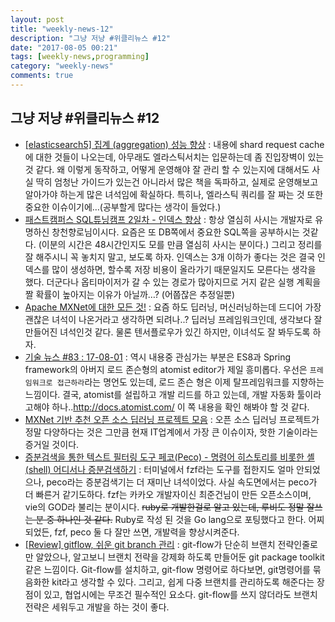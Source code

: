 ```yaml
---
layout: post
title: "weekly-news-12"
description: "그냥 저냥 #위클리뉴스 #12"
date: "2017-08-05 00:21"
tags: [weekly-news,programming]
category: "weekly-news"
comments: true
---
```


## 그냥 저냥 #위클리뉴스 #12


- [[elasticsearch5] 집계 (aggregation) 성능 향상](http://knight76.tistory.com/3342) : 내용에 shard request cache에 대한 것들이 나오는데, 아무래도 엘라스틱서치는 입문하는데 좀 진입장벽이 있는 것 같다. 왜 이렇게 동작하고, 어떻게 운영해야 잘 관리 할 수 있는지에 대해서도 사실 딱히 엄청난 가이드가 있는건 아니라서 많은 책을 독파하고, 실제로 운영해보고 알아가야 하는게 많은 녀석임에 확실하다. 특히나, 엘라스틱 쿼리를 잘 짜는 것 또한 중요한 이슈이기에…(공부할게 많다는 생각이 들었다.)
- [패스트캠퍼스 SQL튜닝캠프 2일차 - 인덱스 향상](http://jojoldu.tistory.com/167) : 항상 열심히 사시는 개발자로 유명하신 창천향로님이시다. 요즘은 또 DB쪽에서 중요한 SQL쪽을 공부하시는 것같다. (이분의 시간은 48시간인지도 모를 만큼 열심히 사시는 분이다.) 그리고 정리를 잘 해주시니 꼭 놓치지 말고, 보도록 하자. 인덱스는 3개 이하가 좋다는 것은 결국 인덱스를 많이 생성하면, 할수록 저장 비용이 올라가기 때문일지도 모른다는 생각을 했다. 더군다나 옵티마이저가 갈 수 있는 경로가 많아지므로 거지 같은 실행 계획을 짤 확률이 높아지는 이유가 아닐까…? (어쭙잖은 추정일뿐)
- [Apache MXNet에 대한 모든 것!](http://channy.creation.net/blog/1155) : 요즘 하도 딥러닝, 머신러닝하는데 드디어 가장 괜찮은 녀석이 나온거라고 생각하면 되려나..? 딥러닝 프레임워크인데, 생각보다 잘 만들어진 녀석인것 같다. 물론 텐서플로우가 있긴 하지만, 이녀석도 잘 봐두도록 하자.
- [기술 뉴스 #83 : 17-08-01](https://blog.outsider.ne.kr/1305) : 역시 내용중 관심가는 부분은 ES8과 Spring framework의 아버지 로드 존슨형의 atomist editor가 제일 흥미롭다. 우선은 `프레임워크로 접근하라`라는 명언도 있는데, 로드 존슨 형은 이제 탈프레임워크를 지향하는 느낌이다. 결국, atomist를 설립하고 개발 리드를 하고 있는데, 개발 자동화 툴이라고해야 하나..http://docs.atomist.com/ 이 쪽 내용을 확인 해봐야 할 것 같다. 
- [MXNet 기반 추천 오픈 소스 딥러닝 프로젝트 모음](http://blog.creation.net/apache-mxnet-deep-learning-project) : 오픈 소스 딥러닝 프로젝트가 정말 다양하다는 것은 그만큼 현재 IT업계에서 가장 큰 이슈이자, 핫한 기술이라는 증거일 것이다.
- [증분검색을 통한 텍스트 필터링 도구 페코(Peco) - 명령어 히스토리를 비롯한 셸(shell) 어디서나 증분검색하기](http://blog.nacyot.com/articles/2015-12-09-incremental-search-tool-peco/) : 터미널에서 fzf라는 도구를 접한지도 얼마 안되었으나, peco라는 증분검색기는 더 재미난 녀석이었다. 사실 속도면에서는 peco가 더 빠른거 같기도하다. fzf는 카카오 개발자이신 최준건님이 만든 오픈소스이며, vie의 GOD라 불리는 분이시다. ~~ruby로 개발한걸로 알고 있는데, 루비도 정말 잘쓰는 분 중 하나인 것 같다.~~ Ruby로 작성 된 것을 Go lang으로 포팅했다고 한다. 어찌되었든, fzf, peco 둘 다 잘만 쓰면, 개발력을 향상시켜준다.
- [[Review] gitflow, 쉬운 git branch 관리](http://huns.me/development/1131) : git-flow가 단순히 브랜치 전략인줄로만 알았으나, 알고보니 브랜치 전략을 강제화 하도록 만들어둔 git package toolkit 같은 느낌이다. Git-flow를 설치하고, git-flow 명령어로 하다보면, git명령어를 묶음화한 kit라고 생각할 수 있다. 그리고, 쉽게 다중 브랜치를 관리하도록 해준다는 장점이 있고, 협업시에는 무조건 필수적인 요소다. git-flow를 쓰지 않더라도 브랜치 전략은 세워두고 개발을 하는 것이 좋다.


